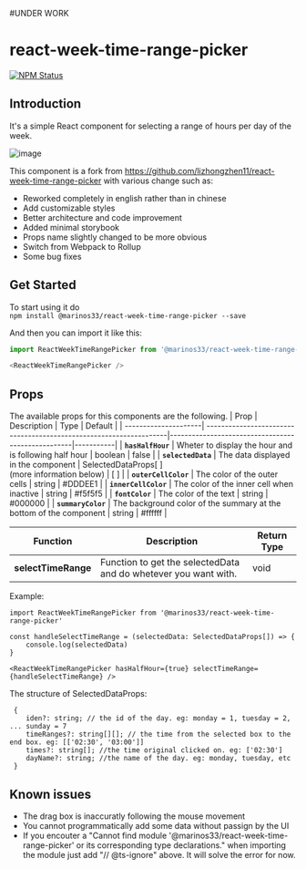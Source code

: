 #UNDER WORK

# react-week-time-range-picker
[![NPM Status](https://img.shields.io/npm/dm/@marinos33/react-week-time-range-picker.svg?style=flat-square)](https://www.npmjs.com/package/@marinos33/react-week-time-range-picker)

## Introduction
It's a simple React component for selecting a range of hours per day of the week.

![image](https://user-images.githubusercontent.com/51862073/159894346-101b05b0-41e8-489e-a9f1-d5c2b476a38a.png)

This component is a fork from https://github.com/lizhongzhen11/react-week-time-range-picker with various change such as:
- Reworked completely in english rather than in chinese
- Add customizable styles
- Better architecture and code improvement
- Added minimal storybook
- Props name slightly changed to be more obvious
- Switch from Webpack to Rollup
- Some bug fixes

## Get Started
To start using it do <br/>
`npm install @marinos33/react-week-time-range-picker --save`

And then you can import it like this:

```js
import ReactWeekTimeRangePicker from '@marinos33/react-week-time-range-picker'

<ReactWeekTimeRangePicker />
```

## Props
The available props for this components are the following.
| Prop                 | Description                                                        | Type                                              | Default   |
| ---------------------| -------------------------------------------------------------------|---------------------------------------------------|-----------|
| **`hasHalfHour`**    | Wheter to display the hour and is following half hour              | boolean                                           | false     |
| **`selectedData`**   | The data displayed in the component                                | SelectedDataProps[ ]<br/>(more information below) | [ ]       |
| **`outerCellColor`** | The color of the outer cells                                       | string                                            | #DDDEE1   | 
| **`innerCellColor`** | The color of the inner cell when inactive                          | string                                            | #f5f5f5   |
| **`fontColor`**      | The color of the text                                              | string                                            | #000000   |
| **`summaryColor`**   | The background color of the summary at the bottom of the component | string                                            | #ffffff   |

| Function             | Description                                                        | Return Type                                          
| ---------------------| -------------------------------------------------------------------|-------------------------------------------------|
| **selectTimeRange**  | Function to get the selectedData and do whetever you want with.    | void                                            |

Example:
```
import ReactWeekTimeRangePicker from '@marinos33/react-week-time-range-picker'

const handleSelectTimeRange = (selectedData: SelectedDataProps[]) => {
    console.log(selectedData)
}
  
<ReactWeekTimeRangePicker hasHalfHour={true} selectTimeRange={handleSelectTimeRange} />
```

The structure of SelectedDataProps:
```
 {
    iden?: string; // the id of the day. eg: monday = 1, tuesday = 2, ... sunday = 7
    timeRanges?: string[][]; // the time from the selected box to the end box. eg: [['02:30', '03:00']]
    times?: string[]; //the time original clicked on. eg: ['02:30']
    dayName?: string; //the name of the day. eg: monday, tuesday, etc
 }
 ```
 
 ## Known issues
 - The drag box is inaccuratly following the mouse movement
 - You cannot programmatically add some data without passign by the UI
 - If you encouter a "Cannot find module '@marinos33/react-week-time-range-picker' or its corresponding type declarations." when importing the module just add "// @ts-ignore" above. It will solve the error for now.
